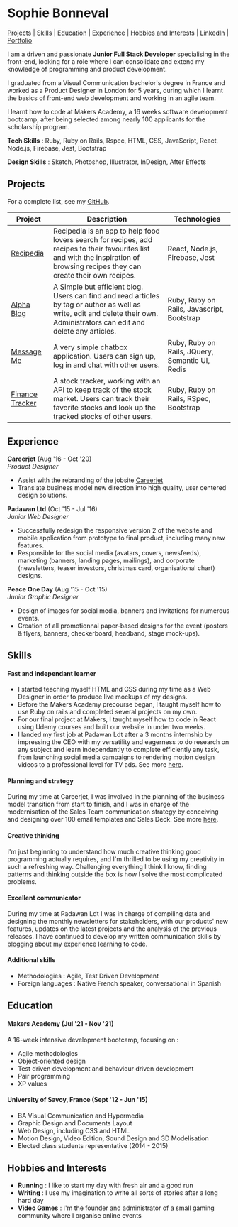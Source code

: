 # Sophie Bonneval

[Projects](#projects) | [Skills](#skills) | [Education](#education) | [Experience](#experience) | [Hobbies and Interests](#hobbies-and-interests) | [LinkedIn](https://www.linkedin.com/in/sophie-bonneval-9b8b07a4/?originalSubdomain=uk) | [Portfolio](http://sophiebonneval.com/)

I am a driven and passionate **Junior Full Stack Developer** specialising in the front-end, looking for a role where I can consolidate and extend my knowledge of programming and product development.

I graduated from a Visual Communication bachelor's degree in France and worked as a Product Designer in London for 5 years, during which I learnt the basics of front-end web development and working in an agile team. 

I learnt how to code at Makers Academy, a 16 weeks software development bootcamp, after being selected among nearly 100 applicants for the scholarship program.

**Tech Skills** : Ruby, Ruby on Rails, Rspec, HTML, CSS, JavaScript, React, Node.js, Firebase, Jest, Bootstrap

**Design Skills** : Sketch, Photoshop, Illustrator, InDesign, After Effects

## Projects

For a complete list, see my [GitHub](https://github.com/Maldorana?tab=repositories).

| Project   | Description | Technologies |
|---        |---         |---           |
| [Recipedia](https://github.com/Maldorana/Recipedia) | Recipedia is an app to help food lovers search for recipes, add recipes to their favourites list and with the inspiration of browsing recipes they can create their own recipes. | React, Node.js, Firebase, Jest |
| [Alpha Blog](https://github.com/Maldorana/alpha-blog) | A Simple but efficient blog. Users can find and read articles by tag or author as well as write, edit and delete their own. Administrators can edit and delete any articles. | Ruby, Ruby on Rails, Javascript, Bootstrap |
| [Message Me](https://github.com/Maldorana/message-me)| A very simple chatbox application. Users can sign up, log in and chat with other users. | Ruby, Ruby on Rails, JQuery, Semantic UI, Redis |
| [Finance Tracker](https://github.com/Maldorana/finance-tracker) | A stock tracker, working with an API to keep track of the stock market. Users can track their favorite stocks and look up the tracked stocks of other users. | Ruby, Ruby on Rails, RSpec, Bootstrap |

## Experience

**Careerjet** (Aug '16 - Oct '20)    
*Product Designer*
- Assist with the rebranding of the jobsite [Careerjet](https://www.careerjet.co.uk/)
- Translate business model new direction into high quality, user centered design solutions.

**Padawan Ltd** (Oct '15 - Jul '16)    
*Junior Web Designer*
- Successfully redesign the responsive version 2 of the website and mobile application from prototype to final product, including many new features.
- Responsible for the social media (avatars, covers, newsfeeds), marketing (banners, landing pages, mailings), and corporate (newsletters, teaser investors, christmas card, organisational chart) designs.

**Peace One Day** (Aug '15 - Oct '15)   
*Junior Graphic Designer*
- Design of images for social media, banners and invitations for numerous events.
- Creation of all promotionnal paper-based designs for the event (posters & flyers, banners, checkerboard, headband, stage mock-ups).

## Skills

#### Fast and independant learner

* I started teaching myself HTML and CSS during my time as a Web Designer in order to produce live mockups of my designs.
* Before the Makers Academy precourse began, I taught myself how to use Ruby on rails and completed several projects on my own.
* For our final project at Makers, I taught myself how to code in React using Udemy courses and built our website in under two weeks.
* I landed my first job at Padawan Ldt after a 3 months internship by impressing the CEO with my versatility and eagerness to do research on any subject and learn independantly to complete efficiently any task, from launching social media campaigns to rendering motion design videos to a professional level for TV ads. See more [here](http://sophiebonneval.com/).

#### Planning and strategy

During my time at Careerjet, I was involved in the planning of the business model transition from start to finish, and I was in charge of the modernisation of the Sales Team communication strategy by conceiving and designing over 100 email templates and Sales Deck. See more [here](http://sophiebonneval.com/).

#### Creative thinking

I'm just beginning to understand how much creative thinking good programming actually requires, and I'm thrilled to be using my creativity in such a refreshing way. Challenging everything I think I know, finding patterns and thinking outside the box is how I solve the most complicated problems.

#### Excellent communicator

During my time at Padawan Ldt I was in charge of compiling data and designing the monthly newsletters for stakeholders, with our products' new features, updates on the latest projects and the analysis of the previous releases.
I have continued to develop my written communication skills by [blogging](https://alpha-blog-on-rails.herokuapp.com/) about my experience learning to code.

#### Additional skills

 - Methodologies : Agile, Test Driven Development
 - Foreign languages : Native French speaker, conversational in Spanish

## Education

#### Makers Academy (Jul '21 - Nov '21)

A 16-week intensive development bootcamp, focusing on :

- Agile methodologies
- Object-oriented design
- Test driven development and behaviour driven development
- Pair programming
- XP values

#### University of Savoy, France  (Sept '12 - Jun '15)

- BA Visual Communication and Hypermedia
- Graphic Design and Documents Layout
- Web Design, including CSS and HTML
- Motion Design, Video Edition, Sound Design and 3D Modelisation
- Elected class students representative (2014 - 2015)

## Hobbies and Interests

- **Running** : I like to start my day with fresh air and a good run
- **Writing** : I use my imagination to write all sorts of stories after a long hard day
- **Video Games** : I'm the founder and administrator of a small gaming community where I organise online events
